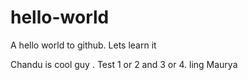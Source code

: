 # hello-world
A hello world to github. Lets learn it


Chandu is cool guy . Test 1 or 2 and 3 or 4. ling Maurya
